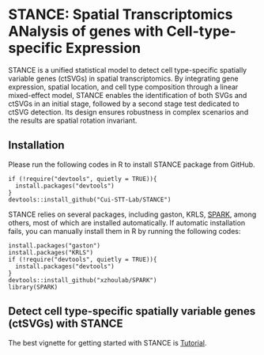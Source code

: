 # STANCE: Spatial Transcriptomics ANalysis of genes with Cell-type-specific Expression
STANCE is a unified statistical model to detect cell type-specific spatially variable genes (ctSVGs) in spatial transcriptomics. By integrating gene expression, spatial location, and cell type composition through a linear mixed-effect model, STANCE enables the identification of both SVGs and ctSVGs in an initial stage, followed by a second stage test dedicated to ctSVG detection. Its design ensures robustness in complex scenarios and the results are spatial rotation invariant.

## Installation
Please run the following codes in R to install STANCE package from GitHub.
```
if (!require("devtools", quietly = TRUE)){
  install.packages("devtools")
}
devtools::install_github("Cui-STT-Lab/STANCE")
```

STANCE relies on several packages, including gaston, KRLS, [SPARK](https://xzhoulab.github.io/SPARK/), among others, most of which are installed automatically. If automatic installation fails, you can manually install them in R by running the following codes:
```
install.packages("gaston")
install.packages("KRLS")
if (!require("devtools", quietly = TRUE)){
  install.packages("devtools")
}
devtools::install_github("xzhoulab/SPARK")
library(SPARK)
```

## Detect cell type-specific spatially variable genes (ctSVGs) with STANCE
The best vignette for getting started with STANCE is [Tutorial](https://haroldsu.github.io/STANCE/tutorial.html).

